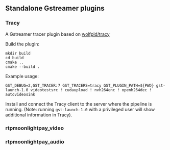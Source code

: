 ## Standalone Gstreamer plugins

### Tracy

A Gstreamer tracer plugin based on [wolfpld/tracy](https://github.com/wolfpld/tracy)

Build the plugin:

``` 
mkdir build
cd build
cmake ..
cmake --build .
```

Example usage:

``` 
GST_DEBUG=2,GST_TRACER:7 GST_TRACERS=tracy GST_PLUGIN_PATH=${PWD} gst-launch-1.0 videotestsrc ! cudaupload ! nvh264enc ! openh264dec ! autovideosink
```

Install and connect the Tracy client to the server where the pipeline is running.
(Note: running `gst-launch-1.0` with a privileged user will show additional information in Tracy).

### rtpmoonlightpay_video

### rtpmoonlightpay_audio